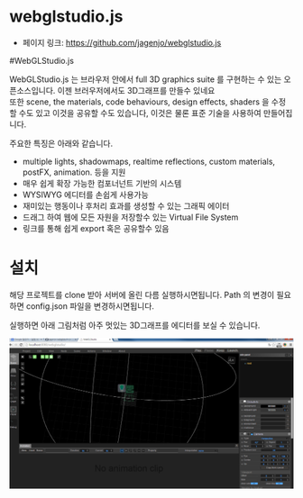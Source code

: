 # webglstudio.js

- 페이지 링크: https://github.com/jagenjo/webglstudio.js

#WebGLStudio.js


WebGLStudio.js 는 브라우저 안에서  full 3D graphics suite 를 구현하는 수 있는 오픈소스입니다.
이젠 브러우저에서도 3D그래프를 만들수 있네요  
또한  scene, the materials, code behaviours, design effects, shaders 을 수정 할 수도 있고  이것을 공유할 수도 있습니다,
이것은 물론 표준 기술을 사용하여 만들어집니다.

주요한 특징은 아래와 같습니다.

 - multiple lights, shadowmaps, realtime reflections, custom materials, postFX, animation. 등을 지원
- 매우 쉽게 확장 가능한 컴포너넌트 기반의 시스템
- WYSIWYG 에디터를 손쉽게 사용가능
- 재미있는 행동이나 후처리 효과를 생성할 수 있는 그래픽 에이터
- 드래그 하여 웹에 모든 자원을 저장할수 있는 Virtual File System 
- 링크를 통해 쉽게 export 혹은 공유할수 있음

# 설치

해당 프로젝트를 clone 받아 서버에 올린 다름 실행하시면됩니다.
Path 의  변경이 필요하면 config.json 파일을 변경하시면됩니다.

실행하면 아래 그림처럼 아주 멋있는 3D그래프를 에디터를 보실 수 있습니다.


![이미지](../img/021-12-1.png)